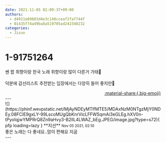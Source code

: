 ```yaml
---
date: 2021-11-05 02:09:37+09:00
authors:
  - d4911e89603d4e3c140cceaf2faf744f
  - 01435f74a49ba8a519705ad242348232
categories:
  - Jisun
---
```


# 1-91751264

<div class="post-container" markdown="1">
<div class="content-container md-sidebar__scrollwrap" markdown="1">

쎈 팝 취향이랑 한국 노래 취향이랑 많이 다른거 가태🤔<br><br>덕분에 감선리스트 추천받는 입장에서는 다양히 들어 좋지만🥰

</div>
</div>

<div style="text-align: right;" markdown="1">
<a href="https://weverse.io/fromis9/fanpost/1-91751264" style="text-align: right;">:material-share:{.big-emoji}</a>
</div>
---

<div class="comments-container md-sidebar__scrollwrap" markdown="1">
<div class="comment" markdown="1">
<div class='id-container' markdown="1">
![](https://phinf.wevpstatic.net/MjAyNDEyMTlfMTE5/MDAxNzM0NTgzMjY0NDEy.08FClE9gxLY-99LscoMUgQbKnrVicLFFWSqmAi3eGLEg.hXV0n-tPyoIqjwYMPRrQ8Zn9aHvy3-B2llL4LWAZ_bEg.JPEG/image.jpg?type=s72){ pfp loading=lazy }
**<span class="artist">지선</span>** <small>Nov 05 2021, 02:10</small><br>
</div>
<div class='comment-body' markdown="1">
좋은 노래는 다 좋네요..맘이 편해요 지굼
</div>
</div>
</div>
---
